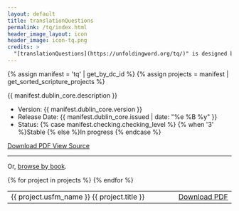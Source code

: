 ```yaml
---
layout: default
title: translationQuestions
permalink: /tq/index.html
header_image_layout: icon
header_image: icon-tq.png
credits: >
  "[translationQuestions](https://unfoldingword.org/tq/)" is designed by unfoldingWord and developed by [Wycliffe Associates](http://wycliffeassociates.org) and the [Door43 World Missions Community](https://door43.org/) made available under a [Creative Commons Attribution-ShareAlike 4.0 International](https://creativecommons.org/licenses/by-sa/4.0/) license.
---
```


{% assign manifest = 'tq' | get_by_dc_id %}
{% assign projects = manifest | get_sorted_scripture_projects %}
<p>{{ manifest.dublin_core.description }}</p>

<ul>
 <li>Version: {{ manifest.dublin_core.version }}</li>
 <li>Release Date: {{ manifest.dublin_core.issued | date: "%e %B %y" }}</li>
 <li>Status: {% case manifest.checking.checking_level %}
{% when '3' %}Stable {% else %}In progress
{% endcase %}</li>
</ul>

<div class="text-center">
 <p>
  <a class="btn btn-dark btn-sm" href="https://cdn.door43.org/en/tq/v{{ manifest.dublin_core.version }}/pdf/tq_v{{ manifest.dublin_core.version }}.pdf" title="tQ Version {{ manifest.dublin_core.version }} PDF">
   <i class="fa fa-file-pdf-o"></i> Download PDF
  </a>
  <!-- <a class="btn btn-dark btn-sm" href="https://door43.org/u/Door43/en_tq/963fb9ebb7/index.html" title="tQ Version {{ manifest.dublin_core.version }} Web">
   <i class="fa fa-globe"></i> View on the Web
  </a> -->
  <a class="btn btn-dark btn-sm" href="{{ manifest.dublin_core.url }}" title="tQ Version {{ manifest.dublin_core.version }} Source">
   <i class="fa fa-archive"></i> View Source
  </a>
 </p>
</div>
<hr>

<p>Or, <a data-toggle="collapse" href="#collapseBooks" aria-expanded="false" aria-controls="collapseBooks">browse by book</a>.</p>

<div class="collapse" id="collapseBooks">
  <table class="table table-striped table-responsive">
   <tbody>
     {% for project in projects %}
     <tr>
      <td style="width: 100%">{{ project.usfm_name }} {{ project.title }}</td>
      <td style="white-space: nowrap"><a href="https://cdn.door43.org/en/tq/v{{ manifest.dublin_core.version }}/pdf/tq_{{ project.usfm_code }}_v{{ manifest.dublin_core.version }}.pdf" title="{{ project.title }} PDF"><i class="fa fa-file-pdf-o"></i> Download PDF</a></td>
     </tr>
     {% endfor %}
   </tbody>
  </table>
</div>
